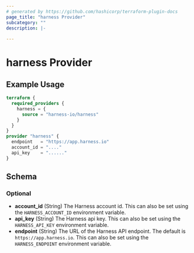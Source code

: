 ```yaml
---
# generated by https://github.com/hashicorp/terraform-plugin-docs
page_title: "harness Provider"
subcategory: ""
description: |-
  
---
```


# harness Provider



## Example Usage

```terraform
terraform {
  required_providers {
    harness = {
      source = "harness-io/harness"
    }
  }
}
provider "harness" {
  endpoint   = "https://app.harness.io"
  account_id = "...."
  api_key    = "......"
}
```

<!-- schema generated by tfplugindocs -->
## Schema

### Optional

- **account_id** (String) The Harness account id. This can also be set using the `HARNESS_ACCOUNT_ID` environment variable.
- **api_key** (String) The Harness api key. This can also be set using the `HARNESS_API_KEY` environment variable.
- **endpoint** (String) The URL of the Harness API endpoint. The default is `https://app.harness.io`. This can also be set using the `HARNESS_ENDPOINT` environment variable.
